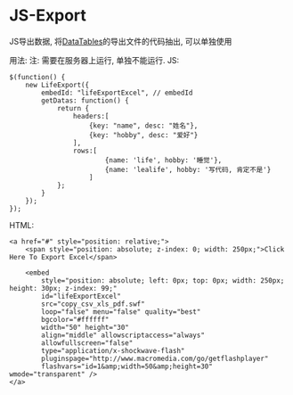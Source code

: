 JS-Export
=========

JS导出数据, 将[DataTables](http://www.datatables.net)的导出文件的代码抽出, 可以单独使用


用法:
注: 需要在服务器上运行, 单独不能运行.
JS:

	$(function() {
		new LifeExport({
			embedId: "lifeExportExcel", // embedId
			getDatas: function() {
				return {
					headers:[
						{key: "name", desc: "姓名"}, 
						{key: "hobby", desc: "爱好"}
					],
					rows:[
							{name: 'life', hobby: '睡觉'},
							{name: 'lealife', hobby: '写代码, 肯定不是'}
						]
				};
			}
		});
	});

</pre>

HTML:

	<a href="#" style="position: relative;">
		<span style="position: absolute; z-index: 0; width: 250px;">Click Here To Export Excel</span>
	
		<embed 
			style="position: absolute; left: 0px; top: 0px; width: 250px; height: 30px; z-index: 99;"
			id="lifeExportExcel"
			src="copy_csv_xls_pdf.swf"
			loop="false" menu="false" quality="best" 
			bgcolor="#ffffff" 
			width="50" height="30"
			align="middle" allowscriptaccess="always" 
			allowfullscreen="false" 
			type="application/x-shockwave-flash" 
			pluginspage="http://www.macromedia.com/go/getflashplayer"
			flashvars="id=1&amp;width=50&amp;height=30" wmode="transparent" />
	</a>
